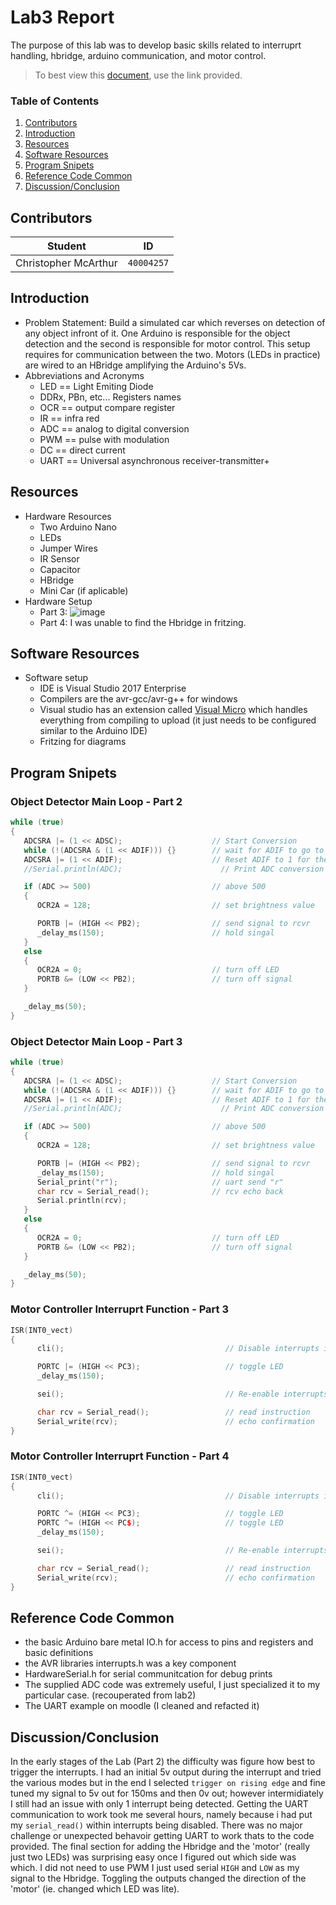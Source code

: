 # Lab3 Report
The purpose of this lab was to develop basic skills related to interruprt handling, hbridge, arduino communication, and motor control.

> To best view this [document](https://github.com/prince-chrismc/Embedded-System/blob/master/Arduino/Labs/Lab3/README.md), use the link provided.

### Table of Contents
1. [Contributors](#Contributors)
2. [Introduction](#Introduction)
3. [Resources](#Resources)
4. [Software Resources](#Software-Resources)
5. [Program Snipets](#Program-Snipets)
6. [Reference Code Common](#Reference-Code-Common)
7. [Discussion/Conclusion](#Discussion/Conclusion)

## Contributors
**Student** | **ID**
:---:| ---
Christopher McArthur | `40004257`

## Introduction
- Problem Statement: Build a simulated car which reverses on detection of any object infront of it. One Arduino is responsible for the object detection and the second is responsible for motor control. This setup requires for communication between the two. Motors (LEDs in practice) are wired to an HBridge amplifying the Arduino's 5Vs.
- Abbreviations and Acronyms
  - LED == Light Emiting Diode
  - DDRx, PBn, etc... Registers names
  - OCR == output compare register
  - IR == infra red
  - ADC == analog to digital conversion
  - PWM == pulse with modulation
  - DC == direct current
  - UART == Universal asynchronous receiver-transmitter+
 
## Resources 
- Hardware Resources
  - Two Arduino Nano
  - LEDs
  - Jumper Wires
  - IR Sensor
  - Capacitor
  - HBridge
  - Mini Car (if aplicable)
- Hardware Setup
  - Part 3: ![image](https://user-images.githubusercontent.com/16867443/31867354-fa3f5df8-b75b-11e7-9aff-d27addf83a9b.png)
  - Part 4: I was unable to find the Hbridge in fritzing.

## Software Resources
- Software setup
  - IDE is Visual Studio 2017 Enterprise
  - Compilers are the avr-gcc/avr-g++ for windows
  - Visual studio has an extension called [Visual Micro](http://www.visualmicro.com/) which handles everything from compiling to upload (it just needs to be configured similar to the Arduino IDE)
  - Fritzing for diagrams
 
## Program Snipets

### Object Detector Main Loop - Part 2
```c++
while (true)
{
   ADCSRA |= (1 << ADSC);                    // Start Conversion
   while (!(ADCSRA & (1 << ADIF))) {}        // wait for ADIF to go to 0, indicating conversion complete.
   ADCSRA |= (1 << ADIF);                    // Reset ADIF to 1 for the next conversion
   //Serial.println(ADC);                      // Print ADC conversion value

   if (ADC >= 500)                           // above 500
   {
      OCR2A = 128;                           // set brightness value

      PORTB |= (HIGH << PB2);                // send signal to rcvr
      _delay_ms(150);                        // hold singal
   }
   else
   {
      OCR2A = 0;                             // turn off LED
      PORTB &= (LOW << PB2);                 // turn off signal
   }

   _delay_ms(50);
}
```

### Object Detector Main Loop - Part 3
```c++
while (true)
{
   ADCSRA |= (1 << ADSC);                    // Start Conversion
   while (!(ADCSRA & (1 << ADIF))) {}        // wait for ADIF to go to 0, indicating conversion complete.
   ADCSRA |= (1 << ADIF);                    // Reset ADIF to 1 for the next conversion
   //Serial.println(ADC);                      // Print ADC conversion value

   if (ADC >= 500)                           // above 500
   {
      OCR2A = 128;                           // set brightness value

      PORTB |= (HIGH << PB2);                // send signal to rcvr
      _delay_ms(150);                        // hold singal
      Serial_print("r");                     // uart send "r"
      char rcv = Serial_read();              // rcv echo back
      Serial.println(rcv);
   }
   else
   {
      OCR2A = 0;                             // turn off LED
      PORTB &= (LOW << PB2);                 // turn off signal
   }

   _delay_ms(50);
}
```

### Motor Controller Interruprt Function - Part 3
```c++
ISR(INT0_vect)
{
      cli();                                    // Disable interrupts in case of another interrupt

      PORTC |= (HIGH << PC3);                   // toggle LED
      _delay_ms(150);

      sei();                                    // Re-enable interrupts

      char rcv = Serial_read();                 // read instruction
      Serial_write(rcv);                        // echo confirmation
}
```

### Motor Controller Interruprt Function - Part 4
```c++
ISR(INT0_vect)
{
      cli();                                    // Disable interrupts in case of another interrupt

      PORTC ^= (HIGH << PC3);                   // toggle LED
      PORTC ^= (HIGH << PC$);                   // toggle LED
      _delay_ms(150);

      sei();                                    // Re-enable interrupts

      char rcv = Serial_read();                 // read instruction
      Serial_write(rcv);                        // echo confirmation
}
```

## Reference Code Common
- the basic Arduino bare metal IO.h for access to pins and registers and basic definitions
- the AVR libraries interrupts.h was a key component
- HardwareSerial.h for serial communitcation for debug prints
- The supplied ADC code was extremely useful, I just specialized it to my particular case. (recouperated from lab2)
- The UART example on moodle (I cleaned and refacted it)

## Discussion/Conclusion
In the early stages of the Lab (Part 2) the difficulty was figure how best to trigger the interrupts. I had an initial 5v output during the interrupt and tried the various modes but in the end I selected `trigger on rising edge` and fine tuned my signal to 5v out for 150ms and then 0v out; however intermidiately I still had an issue with only 1 interrupt being detected. Getting the UART communication to work took me several hours, namely because i had put my `serial_read()` within interrupts being disabled. There was no major challenge or unexpected behavoir getting UART to work thats to the code provided. The final section for adding the Hbridge and the 'motor' (really just two LEDs) was surprising easy once I figured out which side was which. I did not need to use PWM I just used serial `HIGH` and `LOW` as my signal to the Hbridge. Toggling the outputs changed the direction of the 'motor' (ie. changed which LED was lite).
